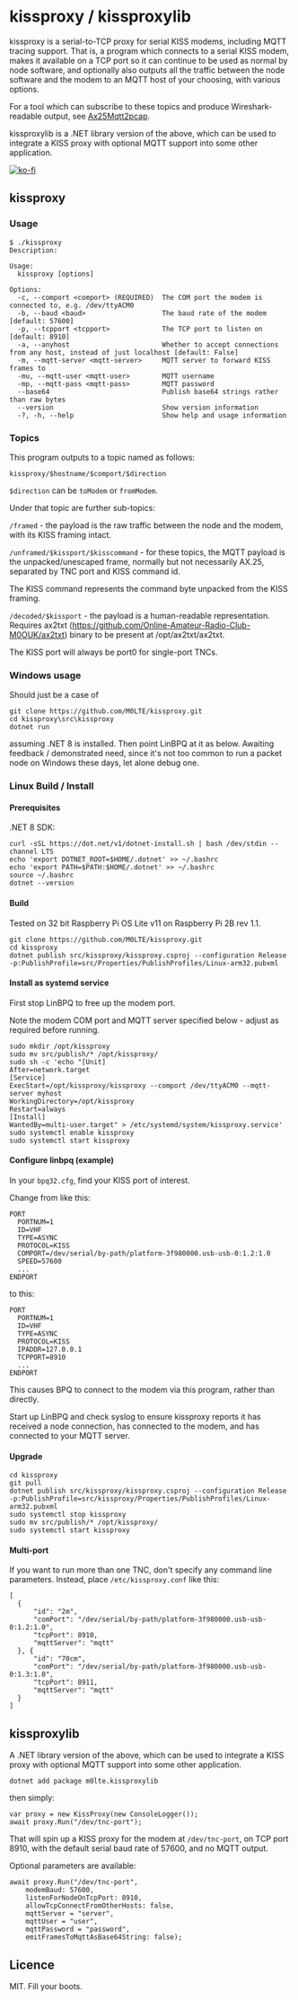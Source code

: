 # kissproxy / kissproxylib

kissproxy is a serial-to-TCP proxy for serial KISS modems, including MQTT tracing support. That is, a program which connects to a serial KISS modem, makes it available on a TCP port so it can continue to be used as normal by node software, and optionally also outputs all the traffic between the node software and the modem to an MQTT host of your choosing, with various options.

For a tool which can subscribe to these topics and produce Wireshark-readable output, see [Ax25Mqtt2pcap](https://github.com/M0LTE/Ax25Mqtt2pcap).

kissproxylib is a .NET library version of the above, which can be used to integrate a KISS proxy with optional MQTT support into some other application.

[![ko-fi](https://ko-fi.com/img/githubbutton_sm.svg)](https://ko-fi.com/Y8Y8KFHA0)

## kissproxy

### Usage

```
$ ./kissproxy
Description:
  
Usage:
  kissproxy [options]

Options:
  -c, --comport <comport> (REQUIRED)  The COM port the modem is connected to, e.g. /dev/ttyACM0
  -b, --baud <baud>                   The baud rate of the modem [default: 57600]
  -p, --tcpport <tcpport>             The TCP port to listen on [default: 8910]
  -a, --anyhost                       Whether to accept connections from any host, instead of just localhost [default: False]
  -m, --mqtt-server <mqtt-server>     MQTT server to forward KISS frames to
  -mu, --mqtt-user <mqtt-user>        MQTT username
  -mp, --mqtt-pass <mqtt-pass>        MQTT password
  --base64                            Publish base64 strings rather than raw bytes
  --version                           Show version information
  -?, -h, --help                      Show help and usage information
```

### Topics

This program outputs to a topic named as follows:

```
kissproxy/$hostname/$comport/$direction
```

`$direction` can be `toModem` or `fromModem`.

Under that topic are further sub-topics:

`/framed` - the payload is the raw traffic between the node and the modem, with its KISS framing intact.

`/unframed/$kissport/$kisscommand` - for these topics, the MQTT payload is the unpacked/unescaped frame, normally but not necessarily AX.25, separated by TNC port and KISS command id.

The KISS command represents the command byte unpacked from the KISS framing.

`/decoded/$kissport` - the payload is a human-readable representation. Requires ax2txt (https://github.com/Online-Amateur-Radio-Club-M0OUK/ax2txt) binary to be present at /opt/ax2txt/ax2txt.

The KISS port will always be port0 for single-port TNCs.

### Windows usage

Should just be a case of 

```
git clone https://github.com/M0LTE/kissproxy.git
cd kissproxy\src\kissproxy
dotnet run
```

assuming .NET 8 is installed. Then point LinBPQ at it as below. Awaiting feedback / demonstrated need, since it's not too common to run a packet node on Windows these days, let alone debug one.

### Linux Build / Install

#### Prerequisites
.NET 8 SDK:
```
curl -sSL https://dot.net/v1/dotnet-install.sh | bash /dev/stdin --channel LTS
echo 'export DOTNET_ROOT=$HOME/.dotnet' >> ~/.bashrc
echo 'export PATH=$PATH:$HOME/.dotnet' >> ~/.bashrc
source ~/.bashrc
dotnet --version
```

#### Build

Tested on 32 bit Raspberry Pi OS Lite v11 on Raspberry Pi 2B rev 1.1.

```
git clone https://github.com/M0LTE/kissproxy.git
cd kissproxy
dotnet publish src/kissproxy/kissproxy.csproj --configuration Release -p:PublishProfile=src/Properties/PublishProfiles/Linux-arm32.pubxml
```

#### Install as systemd service

First stop LinBPQ to free up the modem port.

Note the modem COM port and MQTT server specified below - adjust as required before running.

```
sudo mkdir /opt/kissproxy
sudo mv src/publish/* /opt/kissproxy/
sudo sh -c 'echo "[Unit]
After=network.target
[Service]
ExecStart=/opt/kissproxy/kissproxy --comport /dev/ttyACM0 --mqtt-server myhost
WorkingDirectory=/opt/kissproxy
Restart=always
[Install]
WantedBy=multi-user.target" > /etc/systemd/system/kissproxy.service'
sudo systemctl enable kissproxy
sudo systemctl start kissproxy
```

#### Configure linbpq (example)

In your `bpq32.cfg`, find your KISS port of interest.

Change from like this:

```
PORT
  PORTNUM=1
  ID=VHF
  TYPE=ASYNC
  PROTOCOL=KISS
  COMPORT=/dev/serial/by-path/platform-3f980000.usb-usb-0:1.2:1.0
  SPEED=57600
  ...
ENDPORT
```

to this:

```
PORT
  PORTNUM=1
  ID=VHF
  TYPE=ASYNC
  PROTOCOL=KISS
  IPADDR=127.0.0.1
  TCPPORT=8910
  ...
ENDPORT
```

This causes BPQ to connect to the modem via this program, rather than directly.

Start up LinBPQ and check syslog to ensure kissproxy reports it has received a node connection, has connected to the modem, and has connected to your MQTT server.

#### Upgrade

```
cd kissproxy
git pull
dotnet publish src/kissproxy/kissproxy.csproj --configuration Release -p:PublishProfile=src/kissproxy/Properties/PublishProfiles/Linux-arm32.pubxml
sudo systemctl stop kissproxy
sudo mv src/publish/* /opt/kissproxy/
sudo systemctl start kissproxy
```

#### Multi-port

If you want to run more than one TNC, don't specify any command line parameters. Instead, place `/etc/kissproxy.conf` like this:

```
[
  {
      "id": "2m",
      "comPort": "/dev/serial/by-path/platform-3f980000.usb-usb-0:1.2:1.0",
      "tcpPort": 8910,
      "mqttServer": "mqtt"
  }, {
      "id": "70cm",
      "comPort": "/dev/serial/by-path/platform-3f980000.usb-usb-0:1.3:1.0",
      "tcpPort": 8911,
      "mqttServer": "mqtt"
  }
]
```

## kissproxylib

A .NET library version of the above, which can be used to integrate a KISS proxy with optional MQTT support into some other application.

```
dotnet add package m0lte.kissproxylib
```

then simply:

```
var proxy = new KissProxy(new ConsoleLogger());
await proxy.Run("/dev/tnc-port");
```

That will spin up a KISS proxy for the modem at `/dev/tnc-port`, on TCP port 8910, with the default serial baud rate of 57600, and no MQTT output.

Optional parameters are available:

```
await proxy.Run("/dev/tnc-port", 
    modemBaud: 57600, 
    listenForNodeOnTcpPort: 8910, 
    allowTcpConnectFromOtherHosts: false, 
    mqttServer = "server", 
    mqttUser = "user", 
    mqttPassword = "password", 
    emitFramesToMqttAsBase64String: false);
```

## Licence

MIT. Fill your boots.
